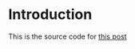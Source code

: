 # Introduction

This is the source code for [this post](http://inaka.net/blog/2013/03/05/ETS-simple-cache/)
